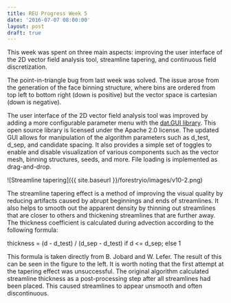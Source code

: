 ```yaml
---
title: REU Progress Week 5
date: '2016-07-07 08:00:00'
layout: post
draft: true
---
```

This week was spent on three main aspects: improving the user interface of the 2D vector field analysis tool, streamline tapering, and continuous field discretization.

The point-in-triangle bug from last week was solved. The issue arose from the generation of the face binning structure, where bins are ordered from top left to bottom right (down is positive) but the vector space is cartesian (down is negative).

The user interface of the 2D vector field analysis tool was improved by adding a more configurable parameter menu with the [dat.GUI library](https://github.com/dataarts/dat.gui). This open source library is licensed under the Apache 2.0 license. The updated GUI allows for manipulation of the algorithm parameters such as d_test, d_sep, and candidate spacing. It also provides a simple set of toggles to enable and disable visualization of various components such as the vector mesh, binning structures, seeds, and more. File loading is implemented as drag-and-drop.

![Streamline tapering]({{ site.baseurl }}/forestryio/images/v10-2.png)

The streamline tapering effect is a method of improving the visual quality by reducing artifacts caused by abrupt beginnings and ends of streamlines. It also helps to smooth out the apparent density by thinning out streamlines that are closer to others and thickening streamlines that are further away. The thickness coefficient is calculated during advection according to the following formula:

thickness = (d - d_test) / (d_sep - d_test) if d <= d_sep; else 1

This formula is taken directly from B. Jobard and W. Lefer. The result of this can be seen in the figure to the left. It is worth noting that the first attempt at the tapering effect was unsuccessful. The original algorithm calculated streamline thickness as a post-processing step after all streamlines had been placed. This caused streamlines to appear unsmooth and often discontinuous.
